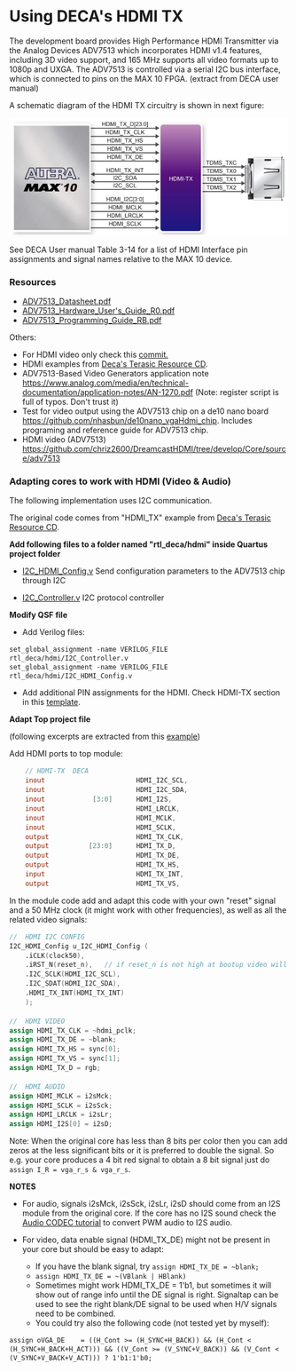 # Using DECA's HDMI TX

The development board provides High Performance HDMI Transmitter via the Analog Devices
ADV7513 which incorporates HDMI v1.4 features, including 3D video support, and 165 MHz
supports all video formats up to 1080p and UXGA. The ADV7513 is controlled via a serial I2C bus
interface, which is connected to pins on the MAX 10 FPGA. (extract from DECA user manual)

A schematic diagram of the HDMI TX circuitry is shown in next figure:  

![hdmi](images/hdmi.png)

See DECA User manual Table 3-14 for a list of HDMI Interface pin assignments and signal names relative to the MAX 10 device. 

### Resources

* [ADV7513_Datasheet.pdf](datasheets/ADV7513_Datasheet.pdf) 
* [ADV7513_Hardware_User's_Guide_R0.pdf](datasheets/ADV7513_Hardware_User's_Guide_R0.pdf) 
* [ADV7513_Programming_Guide_RB.pdf](datasheets/ADV7513_Programming_Guide_RB.pdf) 

Others:

* For HDMI video only check this [commit.](https://github.com/SoCFPGA-learning/DECA/commit/92364bb4a4172e98cee600806a3487ae718511b1)
* HDMI examples from [Deca's Terasic Resource CD](https://www.terasic.com.tw/cgi-bin/page/archive.pl?Language=English&CategoryNo=&No=944&PartNo=4).
* ADV7513-Based Video Generators application note https://www.analog.com/media/en/technical-documentation/application-notes/AN-1270.pdf (Note: register script is full of typos. Don't trust it)
* Test for video output using the ADV7513 chip on a de10 nano board  https://github.com/nhasbun/de10nano_vgaHdmi_chip.  Includes programing and reference guide for ADV7513 chip.
* HDMI video (ADV7513) https://github.com/chriz2600/DreamcastHDMI/tree/develop/Core/source/adv7513

### Adapting cores to work with HDMI (Video & Audio)

The following implementation uses I2C communication.

The original code comes from "HDMI_TX" example from [Deca's Terasic Resource CD](https://www.terasic.com.tw/cgi-bin/page/archive.pl?Language=English&CategoryNo=&No=944&PartNo=4).



**Add following files to a folder named "rtl_deca/hdmi" inside Quartus project folder**

* [I2C_HDMI_Config.v](../rtl_deca/hdmi/I2C_HDMI_Config.v) Send configuration parameters to the ADV7513 chip through I2C

* [I2C_Controller.v](../rtl_deca/hdmi/I2C_Controller.v) I2C protocol controller

  

**Modify QSF file**

* Add Verilog files:

```
set_global_assignment -name VERILOG_FILE rtl_deca/hdmi/I2C_Controller.v
set_global_assignment -name VERILOG_FILE rtl_deca/hdmi/I2C_HDMI_Config.v
```

* Add additional PIN assignments for the HDMI. Check HDMI-TX section in this [template](https://github.com/SoCFPGA-learning/DECA/blob/main/Projects/zx48_hdmi/deca/zx48.qsf).

  

**Adapt Top project file**

(following excerpts are extracted from this [example](https://github.com/SoCFPGA-learning/DECA/blob/main/Projects/zx48_hdmi/deca/zx48.sv))

Add HDMI ports to top module:

```verilog
	// HDMI-TX  DECA 
	inout 		          		HDMI_I2C_SCL,
	inout 		          		HDMI_I2C_SDA,
	inout 		     [3:0]		HDMI_I2S,
	inout 		          		HDMI_LRCLK,
	inout 		          		HDMI_MCLK,
	inout 		          		HDMI_SCLK,
	output		          		HDMI_TX_CLK,
	output		    [23:0]		HDMI_TX_D,
	output		          		HDMI_TX_DE,    
	output		          		HDMI_TX_HS,
	input 		          		HDMI_TX_INT,
	output		          		HDMI_TX_VS,
```

In the module code add and adapt this code with your own "reset" signal and a 50 MHz clock (it might work with other frequencies), as well as all the related video signals:

```verilog
//  HDMI I2C CONFIG
I2C_HDMI_Config u_I2C_HDMI_Config (
	.iCLK(clock50),
    .iRST_N(reset_n),	// if reset_n is not high at bootup video will not be initialized. Try KEY0 button if having problems.
	.I2C_SCLK(HDMI_I2C_SCL),
	.I2C_SDAT(HDMI_I2C_SDA),
	.HDMI_TX_INT(HDMI_TX_INT)
	);

//  HDMI VIDEO
assign HDMI_TX_CLK = ~hdmi_pclk;
assign HDMI_TX_DE = ~blank;
assign HDMI_TX_HS = sync[0];
assign HDMI_TX_VS = sync[1];
assign HDMI_TX_D = rgb;

//  HDMI AUDIO
assign HDMI_MCLK = i2sMck;
assign HDMI_SCLK = i2sSck;
assign HDMI_LRCLK = i2sLr;
assign HDMI_I2S[0] = i2sD;

```



Note: When the original core has less than 8 bits per color then you can add zeros at the less significant bits or it is preferred to double the signal. So e.g. your core produces a 4 bit red signal to obtain a 8 bit signal just do `assign I_R = vga_r_s & vga_r_s`.



**NOTES**

* For audio, signals i2sMck, i2sSck, i2sLr, i2sD should come from an I2S module from the original core. If the core has no I2S sound check the [Audio CODEC tutorial](./../AudioCODEC) to convert PWM audio to I2S audio.

* For video, data enable signal (HDMI_TX_DE) might not be present in your core but should be easy to adapt:
  * If you have the blank signal, try  `assign HDMI_TX_DE = ~blank;`  
  * `assign HDMI_TX_DE = ~(VBlank | HBlank)`
  * Sometimes might work HDMI_TX_DE = 1'b1, but sometimes it will show out of range info until the DE signal is right. Signaltap can be used to see the right blank/DE signal to be used when H/V signals need to be combined.
  * You could try also the following code  (not tested yet by myself):

```
assign oVGA_DE    = ((H_Cont >= (H_SYNC+H_BACK)) && (H_Cont < (H_SYNC+H_BACK+H_ACT))) && ((V_Cont >= (V_SYNC+V_BACK)) && (V_Cont < (V_SYNC+V_BACK+V_ACT))) ? 1'b1:1'b0;
```




